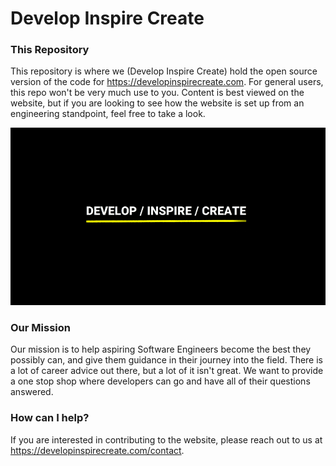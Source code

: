 # Develop Inspire Create

### This Repository
This repository is where we (Develop Inspire Create) hold the open source version of the code for https://developinspirecreate.com. For general users, this repo won't be very much use to you. Content is best viewed on the website, but if you are looking to see how the website is set up from an engineering standpoint, feel free to take a look.

![](public/images/DevelopInspireCreateBG.png)

### Our Mission
Our mission is to help aspiring Software Engineers become the best they possibly can, and give them guidance in their journey into the field. There is a lot of career advice out there, but a lot of it isn't great. We want to provide a one stop shop where developers can go and have all of their questions answered.

### How can I help?  
If you are interested in contributing to the website, please reach out to us at https://developinspirecreate.com/contact.
